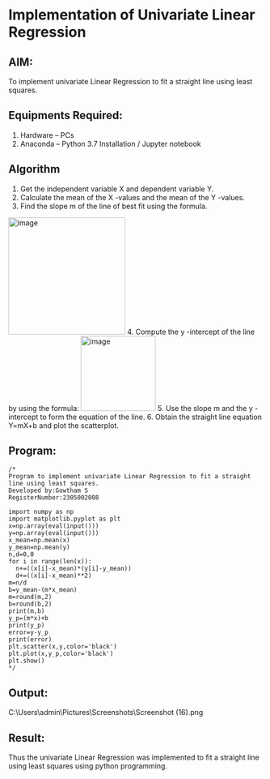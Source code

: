 # Implementation of Univariate Linear Regression
## AIM:
To implement univariate Linear Regression to fit a straight line using least squares.

## Equipments Required:
1. Hardware – PCs
2. Anaconda – Python 3.7 Installation / Jupyter notebook

## Algorithm
1. Get the independent variable X and dependent variable Y.
2. Calculate the mean of the X -values and the mean of the Y -values.
3. Find the slope m of the line of best fit using the formula. 
<img width="231" alt="image" src="https://user-images.githubusercontent.com/93026020/192078527-b3b5ee3e-992f-46c4-865b-3b7ce4ac54ad.png">
4. Compute the y -intercept of the line by using the formula:
<img width="148" alt="image" src="https://user-images.githubusercontent.com/93026020/192078545-79d70b90-7e9d-4b85-9f8b-9d7548a4c5a4.png">
5. Use the slope m and the y -intercept to form the equation of the line.
6. Obtain the straight line equation Y=mX+b and plot the scatterplot.

## Program:
```
/*
Program to implement univariate Linear Regression to fit a straight line using least squares.
Developed by:Gowtham S 
RegisterNumber:2305002008

import numpy as np
import matplotlib.pyplot as plt
x=np.array(eval(input()))
y=np.array(eval(input()))
x_mean=np.mean(x)
y_mean=np.mean(y)
n,d=0,0
for i in range(len(x)):
  n+=((x[i]-x_mean)*(y[i]-y_mean))
  d+=((x[i]-x_mean)**2)
m=n/d
b=y_mean-(m*x_mean)
m=round(m,2)
b=round(b,2)
print(m,b)
y_p=(m*x)+b
print(y_p)
error=y-y_p
print(error)
plt.scatter(x,y,color='black')
plt.plot(x,y_p,color='black')
plt.show()  
*/
```

## Output:
C:\Users\admin\Pictures\Screenshots\Screenshot (16).png


## Result:
Thus the univariate Linear Regression was implemented to fit a straight line using least squares using python programming.
